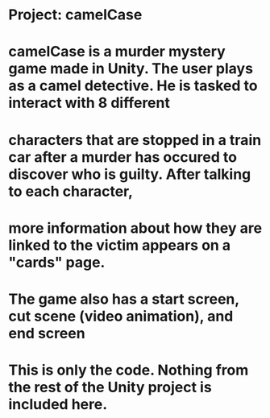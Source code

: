 # Project: camelCase

# camelCase is a murder mystery game made in Unity. The user plays as a camel detective. He is tasked to interact with 8 different
# characters that are stopped in a train car after a murder has occured to discover who is guilty. After talking to each character, 
# more information about how they are linked to the victim appears on a "cards" page.
# The game also has a start screen, cut scene (video animation), and end screen

# This is only the code. Nothing from the rest of the Unity project is included here.
